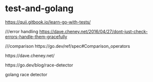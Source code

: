 # test-and-golang


https://quii.gitbook.io/learn-go-with-tests/

///error handling
https://dave.cheney.net/2016/04/27/dont-just-check-errors-handle-them-gracefully

<p>///comparison  https://go.dev/ref/spec#Comparison_operators</p>

<p>https://dave.cheney.net/</p>  

<p>https://go.dev/blog/race-detector</p>  golang race detector

